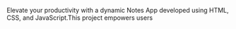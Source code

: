 Elevate your productivity with a dynamic Notes App developed using HTML, CSS, and JavaScript.This project empowers users
